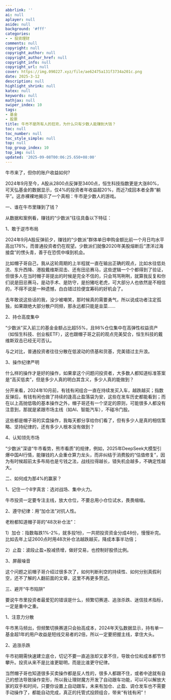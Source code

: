 ```yaml
---
abbrlink: ''
ai: null
aplayer: null
aside: null
background: '#fff'
categories:
- - 投资理财
comments: null
copyright: null
copyright_author: null
copyright_author_href: null
copyright_info: null
copyright_url: null
cover: https://img.090227.xyz/file/ae62475a131f3734a201c.png
date: 2025-3-12
description: null
highlight_shrink: null
katex: null
keywords: null
mathjax: null
swiper_index: 10
tags:
- 基金
- 股票
title: 牛市不是所有人的狂欢，为什么只有少数人能赚到大钱？
toc: null
toc_number: null
toc_style_simple: null
top: null
top_group_index: 10
top_img: null
updated: '2025-09-08T00:06:25.650+08:00'
---
```

牛市来了，但你的账户收益如何?

2024年9月至今，A股从2800点反弹至3400点，恒生科技指数更是大涨80%，可天弘基金的数据显示，仅4%的投资者年收益超20%，而近7成回本者全靠“躺平”。这赤裸裸地揭示了一个真相：牛市是少数人的游戏。

一、谁在牛市里赚到了钱？

从数据和案例看，赚钱的“少数派”往往具备以下特征：

1、敢于逆市布局

2024年9月A股反弹前夕，赚钱的“少数派”群体单日申购金额比前一个月日均水平高出176%，而普通投资者仍在观望。少数派们就像2020年美股熔断后“漂洋过海接盘”的愣头青，善于在恐慌中嗅到机会。

比如帽子哥自己，我从这轮周期的上半程就一直在输出正确的观点，比如水往低处流、东升西降、港股戴维斯双击、还有田忌赛马，这些逻辑一个个都得到了验证，但很多人在当时帽子哥提出的时候是完全不信的，只会骂骂咧咧，就算我反复和你们说是田忌赛马，是动手术、是防守，是扮猪吃老虎，可大部分人也依然是不相信的，不得不说是一种遗憾，白白错过捡便宜筹码的好机会了。

去年敢说这些话的我，没少被嘲笑，那时候真的需要勇气，所以说成功者注定孤独，如果跟绝大部分散户同频，那永远都只能是韭菜……

2、持仓高度集中

“少数派”买入前三的基金金额占比超55%，且98%仓位集中在高弹性权益资产（如恒生科技、创业板ETF），这也跟帽子哥之前的观点完美契合，恒生科技的戴维斯双击已经无可否认。

与之对比，普通投资者往往分散在低波动的债基和货基，完美错过主升浪。

3、操作纪律严明

什么样的操作才是好的操作，如果拿这个问题问投资者，大多数人都知道标准答案是“高买低卖”，但是多少人真的明白其含义，多少人真的能做到？

分开来看，2024年10月前，有钱有闲组合一直在持续发买入车，越跌越买；指数反弹后，有钱有闲也做了持续的逢高止盈落袋为安，这些在发车历史都能看到；而在以上高抛低吸的基本操作之外，帽子哥还有一个坚定的原则，可能很多人都没有注意到，那就是紧跟市场主线（如AI、智能汽车），不碰冷门股。

这些都是帽子哥的实盘操作，我每天都分享给你们看了，但有多少人是真的相信策略、坚持纪律的，还有多少人根本没有做到？

4、认知领先市场

“少数派”深谙“牛市看势，熊市看质”的规律，例如，2025年DeepSeek大模型引爆中国AI行情，能赚钱的人会重仓算力龙头，而非纠结于消费股的“估值修复”，因为有时候超前太多布局也是亏钱之法，战线拉得越长，错失机会越多，不确定性越大。

二、如何成为那4%的赢家？

1、记住一个8字真言：选对战场、集中火力。

牛市投资一定要专注主线，放大仓位，不要总用小仓位试水，畏畏缩缩。

2、遵守纪律：用“加仓法”对抗人性。

老粉都知道帽子哥的“48次补仓法”：

1）加仓：指数每跌1%-2%，就多投1份，一共把投资资金分成48份，慢慢补完。比如去年上证2600点时用48次补仓法越跌越买，降成本事半功倍；

2）止盈：波段止盈+股减债增，做好交易，也控制好股债比例。

3、屏蔽噪音

这个问题之前帽子哥介绍过很多次了，如何判断利空的持续性、如何分别真假利空，还不了解的人翻前面的文章，这里不再更多赘述。

三、避开“牛市陷阱”

要说牛市里投资者最爱犯的错误是什么，频繁切赛道、追涨杀跌、迷信技术指标，一定是重中之重。

1、注意力分散

牛市黑马频出，但频繁切换赛道只会抬高成本，2024年天弘数据显示，持有单一基金超1年的用户收益是短线交易者的2倍，所以一定要把握主线，拿住大头。

2、追涨杀跌

牛市初期需快速建立底仓，切记不要一直追涨却又拿不住，导致仓位和成本都节节攀升。投资从来不是比谁更聪明，而是比谁更守纪律。

当然帽子哥也知道很多买卖操作都是反人性的，很多人都跟不住，或者中途就有自己的想法导致操作变形，所以我让理财魔方开发了自动跟车功能，可以可以解放大家的双手和时间，只要你设置上自动跟车，未来有加仓、止盈、调仓发车也不需要手动操作了，都能自动完成，真正的托管式投顾组合，带来“有钱有闲”！
